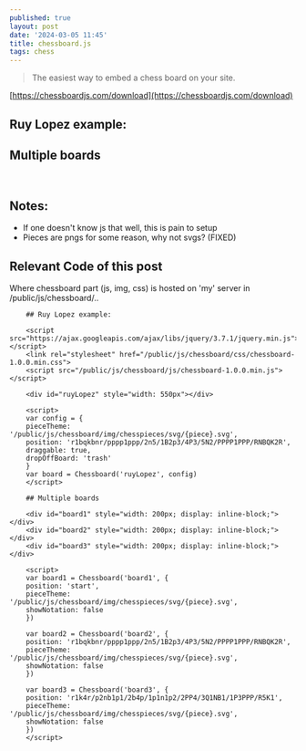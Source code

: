 ```yaml
---
published: true
layout: post
date: '2024-03-05 11:45'
title: chessboard.js
tags: chess 
---
```

> The easiest way to embed a chess board on your site.

[https://chessboardjs.com/download](https://chessboardjs.com/download)

## Ruy Lopez example:

<script src="https://ajax.googleapis.com/ajax/libs/jquery/3.7.1/jquery.min.js"></script>
<link rel="stylesheet" href="/public/js/chessboard/css/chessboard-1.0.0.min.css">
<script src="/public/js/chessboard/js/chessboard-1.0.0.min.js"></script>

<div id="ruyLopez" style="width: 550px"></div>

<script>
  var config = {
  pieceTheme: '/public/js/chessboard/img/chesspieces/svg/{piece}.svg',
  position: 'r1bqkbnr/pppp1ppp/2n5/1B2p3/4P3/5N2/PPPP1PPP/RNBQK2R',
  draggable: true,
  dropOffBoard: 'trash'
}
var board = Chessboard('ruyLopez', config)
</script>

## Multiple boards

<div id="board1" style="width: 200px; display: inline-block;"></div>
<div id="board2" style="width: 200px; display: inline-block;"></div>
<div id="board3" style="width: 200px; display: inline-block;"></div>

<script>
var board1 = Chessboard('board1', {
  position: 'start',
  pieceTheme: '/public/js/chessboard/img/chesspieces/svg/{piece}.svg',
  showNotation: false
})

var board2 = Chessboard('board2', {
  position: 'r1bqkbnr/pppp1ppp/2n5/1B2p3/4P3/5N2/PPPP1PPP/RNBQK2R',
  pieceTheme: '/public/js/chessboard/img/chesspieces/svg/{piece}.svg',
  showNotation: false
})

var board3 = Chessboard('board3', {
  position: 'r1k4r/p2nb1p1/2b4p/1p1n1p2/2PP4/3Q1NB1/1P3PPP/R5K1',
  pieceTheme: '/public/js/chessboard/img/chesspieces/svg/{piece}.svg',
  showNotation: false
})
</script>

## Notes:  
- If one doesn't know js that well, this is pain to setup
- Pieces are pngs for some reason, why not svgs? (FIXED)

## Relevant Code of this post

Where chessboard part (js, img, css) is hosted on 'my' server in /public/js/chessboard/..

        ## Ruy Lopez example:

        <script src="https://ajax.googleapis.com/ajax/libs/jquery/3.7.1/jquery.min.js"></script>
        <link rel="stylesheet" href="/public/js/chessboard/css/chessboard-1.0.0.min.css">
        <script src="/public/js/chessboard/js/chessboard-1.0.0.min.js"></script>

        <div id="ruyLopez" style="width: 550px"></div>

        <script>
        var config = {
        pieceTheme: '/public/js/chessboard/img/chesspieces/svg/{piece}.svg',
        position: 'r1bqkbnr/pppp1ppp/2n5/1B2p3/4P3/5N2/PPPP1PPP/RNBQK2R',
        draggable: true,
        dropOffBoard: 'trash'
        }
        var board = Chessboard('ruyLopez', config)
        </script>

        ## Multiple boards

        <div id="board1" style="width: 200px; display: inline-block;"></div>
        <div id="board2" style="width: 200px; display: inline-block;"></div>
        <div id="board3" style="width: 200px; display: inline-block;"></div>

        <script>
        var board1 = Chessboard('board1', {
        position: 'start',
        pieceTheme: '/public/js/chessboard/img/chesspieces/svg/{piece}.svg',
        showNotation: false
        })

        var board2 = Chessboard('board2', {
        position: 'r1bqkbnr/pppp1ppp/2n5/1B2p3/4P3/5N2/PPPP1PPP/RNBQK2R',
        pieceTheme: '/public/js/chessboard/img/chesspieces/svg/{piece}.svg',
        showNotation: false
        })

        var board3 = Chessboard('board3', {
        position: 'r1k4r/p2nb1p1/2b4p/1p1n1p2/2PP4/3Q1NB1/1P3PPP/R5K1',
        pieceTheme: '/public/js/chessboard/img/chesspieces/svg/{piece}.svg',
        showNotation: false
        })
        </script>